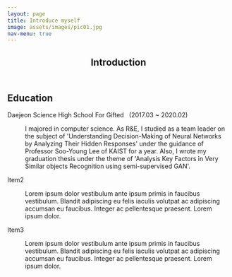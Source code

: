 ```yaml
---
layout: page
title: Introduce myself
image: assets/images/pic01.jpg
nav-menu: true
---
```


<!-- Main -->
<div id="main" class="alt">

<!-- One -->
<section id="one">
	<div class="inner">
		<header class="major">
			<h1>Introduction</h1>
		</header>

<!-- Education -->
<h2 id="content">Education</h2>

<dl>
	<dt>Daejeon Science High School For Gifted &nbsp; (2017.03 ~ 2020.02)</dt>
	<dd>
		<p>I majored in computer science. As R&E, I studied as a team leader on the subject of 'Understanding Decision-Making of Neural Networks by Analyzing Their Hidden Responses' under the guidance of Professor Soo-Young Lee of KAIST for a year. Also, I wrote my graduation thesis under the theme of 'Analysis Key Factors in Very Similar objects Recognition using semi-supervised GAN'.</p>
	</dd>
	<dt>Item2</dt>
	<dd>
		<p>Lorem ipsum dolor vestibulum ante ipsum primis in faucibus vestibulum. Blandit adipiscing eu felis iaculis volutpat ac adipiscing accumsan eu faucibus. Integer ac pellentesque praesent. Lorem ipsum dolor.</p>
	</dd>
	<dt>Item3</dt>
	<dd>
		<p>Lorem ipsum dolor vestibulum ante ipsum primis in faucibus vestibulum. Blandit adipiscing eu felis iaculis volutpat ac adipiscing accumsan eu faucibus. Integer ac pellentesque praesent. Lorem ipsum dolor.</p>
	</dd>
</dl>

</div>
</section>

</div>
